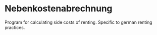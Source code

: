 # Nebenkostenabrechnung
Program for calculating side costs of renting. Specific to german renting practices.
